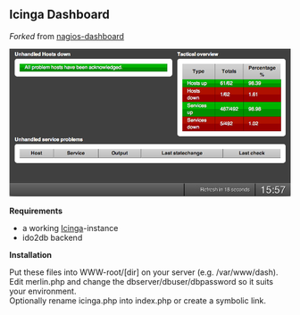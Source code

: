 Icinga Dashboard
----------------

*Forked* from [nagios-dashboard](http://github.com/foobar0815/nagios-dashboard/)

![image](screenshot.png)

**Requirements**

- a working [Icinga](https://www.icinga.org/)-instance
- ido2db backend

**Installation**

Put these files into WWW-root/[dir] on your server (e.g. /var/www/dash).  
Edit merlin.php and change the dbserver/dbuser/dbpassword so it suits your environment.  
Optionally rename icinga.php into index.php or create a symbolic link.